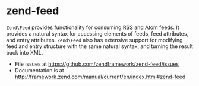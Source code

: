 # zend-feed

`Zend\Feed` provides functionality for consuming RSS and Atom feeds. It provides
a natural syntax for accessing elements of feeds, feed attributes, and entry
attributes. `Zend\Feed` also has extensive support for modifying feed and entry
structure with the same natural syntax, and turning the result back into XML.


- File issues at https://github.com/zendframework/zend-feed/issues
- Documentation is at http://framework.zend.com/manual/current/en/index.html#zend-feed
